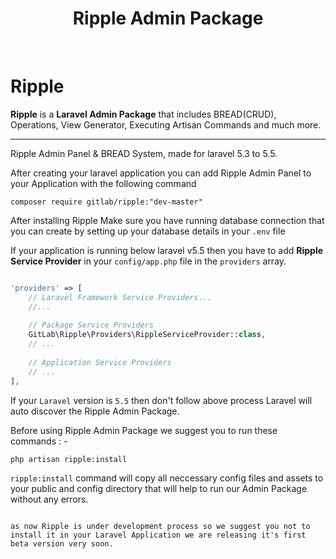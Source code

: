 <p align="center"><h1 align="center">Ripple Admin Package</h1></p>
<p align="center">
<a href="https://packagist.org/packages/gitlab/ripple"><img src="https://poser.pugx.org/gitlab/ripple/v/stable" alt=""></a>
<a href="https://packagist.org/packages/gitlab/ripple"><img src="https://poser.pugx.org/gitlab/ripple/v/unstable" alt=""></a>
<a href="https://packagist.org/packages/gitlab/ripple"><img src="https://poser.pugx.org/gitlab/ripple/downloads" alt=""></a>
<a href="https://packagist.org/packages/gitlab/ripple"><img src="https://poser.pugx.org/gitlab/ripple/license" alt=""></a>
</p>

# Ripple

<strong>Ripple</strong> is a <strong>Laravel Admin Package</strong> that includes BREAD(CRUD), Operations, View Generator, Executing Artisan Commands and much more.
<hr>
Ripple Admin Panel & BREAD System, made for laravel 5.3 to 5.5.

After creating your laravel application you can add Ripple Admin Panel to your Application with the following command
```
composer require gitlab/ripple:"dev-master"
```

After installing Ripple Make sure you have running database connection that you can create by setting up your database details in your <code>.env</code> file

If your application is running below laravel v5.5 then you have to add <strong>Ripple Service Provider</strong> in your <code>config/app.php</code> file in the <code>providers</code> array.

```php

'providers' => [
    // Laravel Framework Service Providers...
    //...
    
    // Package Service Providers
    GitLab\Ripple\Providers\RippleServiceProvider::class,
    // ...
    
    // Application Service Providers
    // ...
],

```

If your <code>Laravel</code> version is <code>5.5</code> then don't follow above process Laravel will auto discover the Ripple Admin Package.

Before using Ripple Admin Package we suggest you to run these commands : -

```
php artisan ripple:install
```

<code>ripple:install</code> command will copy all neccessary config files and assets to your public and config directory that will help to run our Admin Package without any errors.

<code>
as now Ripple is under development process so we suggest you not to install it in your Laravel Application we are releasing it's first beta version very soon.
</code>


